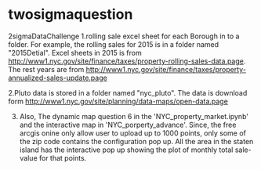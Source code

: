 # twosigmaquestion
2sigmaDataChallenge
1.rolling sale excel sheet for each Borough in to a folder. For example, the rolling sales for 2015 is in a folder named "2015Detial". 
Excel sheets in 2015 is from http://www1.nyc.gov/site/finance/taxes/property-rolling-sales-data.page. The rest years are from http://www1.nyc.gov/site/finance/taxes/property-annualized-sales-update.page 

2.Pluto data is stored in a folder named "nyc_pluto". 
The data is download form http://www1.nyc.gov/site/planning/data-maps/open-data.page

3. Also, The dynamic map question 6 in the 'NYC_property_market.ipynb' and the interactive 
map in 'NYC_porperty_advance'. Since, the free arcgis onine only allow user to upload up to 1000 points, only some of the zip code contains the configuration pop up. All the area in the staten island has the interactive pop up showing the plot of monthly total sale-value for that points. 
